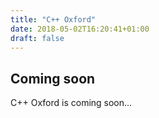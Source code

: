 ```yaml
---
title: "C++ Oxford"
date: 2018-05-02T16:20:41+01:00
draft: false
---
```


## Coming soon

C++ Oxford is coming soon...
